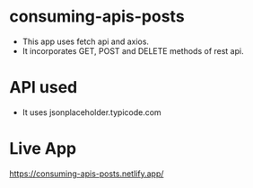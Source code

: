 # consuming-apis-posts
- This app uses fetch api and axios.
- It incorporates GET, POST and DELETE methods of rest api.

# API used
- It uses jsonplaceholder.typicode.com

# Live App
https://consuming-apis-posts.netlify.app/
